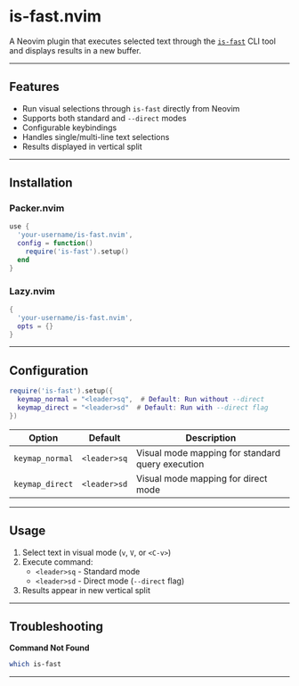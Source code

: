 # is-fast.nvim

A Neovim plugin that executes selected text through the [`is-fast`](https://github.com/Magic-JD/is-fast) CLI tool and displays results in a new buffer.

---

## Features  
- Run visual selections through `is-fast` directly from Neovim  
- Supports both standard and `--direct` modes  
- Configurable keybindings  
- Handles single/multi-line text selections  
- Results displayed in vertical split  

---

## Installation  

### Packer.nvim  
```lua  
use {  
  'your-username/is-fast.nvim',  
  config = function()  
    require('is-fast').setup()  
  end  
}  
```

### Lazy.nvim  
```lua  
{  
  'your-username/is-fast.nvim',  
  opts = {}  
}  
```

---

## Configuration  

```lua  
require('is-fast').setup({  
  keymap_normal = "<leader>sq",  # Default: Run without --direct  
  keymap_direct = "<leader>sd"  # Default: Run with --direct flag  
})  
```

| Option | Default | Description |  
|--------|---------|-------------|  
| `keymap_normal` | `<leader>sq` | Visual mode mapping for standard query execution |  
| `keymap_direct` | `<leader>sd` | Visual mode mapping for direct mode |  

---

## Usage  

1. Select text in visual mode (`v`, `V`, or `<C-v>`)  
2. Execute command:  
   - `<leader>sq` - Standard mode  
   - `<leader>sd` - Direct mode (`--direct` flag)  
3. Results appear in new vertical split  

---

## Troubleshooting  

**Command Not Found**  
```bash  
which is-fast  
```

---
